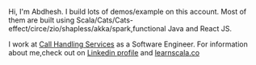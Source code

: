 Hi, I'm Abdhesh. I build lots of demos/example on this account. Most of them are built using Scala/Cats/Cats-effect/circe/zio/shapless/akka/spark,functional Java and React JS.

I work at [Call Handling Services](https://www.callhandling.co.uk/) as a Software Engineer. For information about me,check out on [Linkedin profile](https://linkedin.com/in/abdhesh/) and [learnscala.co](http://learnscala.co/)

<!--
**abdheshkumar/abdheshkumar** is a ✨ _special_ ✨ repository because its `README.md` (this file) appears on your GitHub profile.

Here are some ideas to get you started:

- 🔭 I’m currently working on ...
- 🌱 I’m currently learning ...
- 👯 I’m looking to collaborate on ...
- 🤔 I’m looking for help with ...
- 💬 Ask me about ...
- 📫 How to reach me: ...
- 😄 Pronouns: ...
- ⚡ Fun fact: ...
-->
